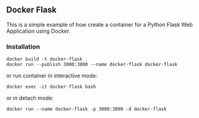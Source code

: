 ## Docker Flask

This is a simple example of how create a container for a Python Flask Web Application using Docker.

### Installation

```shell
docker build -t docker-flask .
docker run --publish 3000:3000 --name docker-flask docker-flask
```

or run container in interactive mode:

```shell
docker exec -it docker-flask bash
```

or in detach mode:

```shell
docker run --name docker-flask -p 3000:3000 -d docker-flask 
```